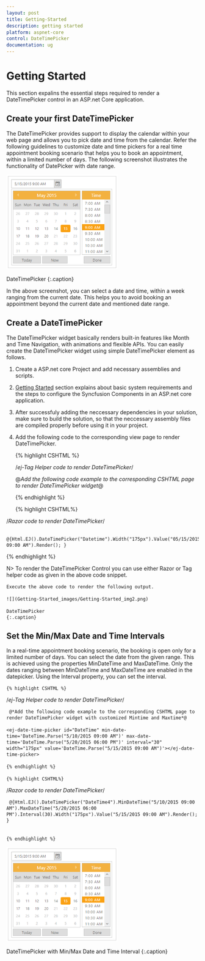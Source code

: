 ```yaml
---
layout: post
title: Getting-Started
description: getting started
platform: aspnet-core
control: DateTimePicker
documentation: ug
---
```


# Getting Started

This section expalins the essential steps required to render a DateTimePicker control in an ASP.net Core application.

## Create your first DateTimePicker

The DateTimePicker provides support to display the calendar within your web page and allows you to pick date and time from the calendar. Refer the following guidelines to customize date and time pickers for a real time appointment booking scenario that helps you to book an appointment, within a limited number of days. The following screenshot illustrates the functionality of DatePicker with date range.


![](Getting-Started_images/Getting-Started_img1.png)
    
DateTimePicker
{:.caption}


In the above screenshot, you can select a date and time, within a week ranging from the current date. This helps you to avoid booking an appointment beyond the current date and mentioned date range.

## Create a DateTimePicker 

The DateTimePicker widget basically renders built-in features like Month and Time Navigation, with animations and flexible APIs. You can easily create the DateTimePicker widget using simple DateTimePicker element as follows.

1. Create a ASP.net core Project and add necessary assemblies and scripts.
2. [Getting Started](/aspnet-core/getting-started) section explains about basic system requirements and the steps to configure the Syncfusion Components in an ASP.net core application.
3. After successfuly adding the neccessary dependencies in your solution, make sure to build the solution, so that the neccessary assembly files are compiled properly before using it in your project.
4. Add the following code to the corresponding view page to render DateTimePicker.


   {% highlight CSHTML %}

   /*ej-Tag Helper code to render DateTimePicker*/
       
	@*Add the following code example to the corresponding CSHTML page to render DateTimePicker widget*@

	<ej-date-time-picker id="Datetime" width="175px" value='DateTime.Parse("05/15/2015 09:00 AM")'></ej-date-time-picker>

   {% endhighlight %}

   {% highlight CSHTML%}

/*Razor code to render DateTimePicker*/


     @{Html.EJ().DateTimePicker("Datetime").Width("175px").Value("05/15/2015 09:00 AM").Render(); }


{% endhighlight %}

N> To render the DateTimePicker Control you can use either Razor or Tag helper code as given in the above code snippet.
  

    Execute the above code to render the following output.

	![](Getting-Started_images/Getting-Started_img2.png)

    DateTimePicker
	{:.caption}


## Set the Min/Max Date and Time Intervals
In a real-time appointment booking scenario, the booking is open only for a limited number of days. You can select the date from the given range. This is achieved using the properties MinDateTime and MaxDateTime. Only the dates ranging between MinDateTime and MaxDateTime are enabled in the datepicker. Using the Interval property, you can set the interval.  

    {% highlight CSHTML %}

/*ej-Tag Helper code to render DateTimePicker*/
       
	 @*Add the following code example to the corresponding CSHTML page to render DateTimePicker widget with customized Mintime and Maxtime*@

    <ej-date-time-picker id="DateTime" min-date-time='DateTime.Parse("5/10/2015 09:00 AM")' max-date-time='DateTime.Parse("5/20/2015 06:00 PM")' interval="30" width="175px" value='DateTime.Parse("5/15/2015 09:00 AM")'></ej-date-time-picker>
    
    {% endhighlight %}

    {% highlight CSHTML%}

/*Razor code to render DateTimePicker*/

     @{Html.EJ().DateTimePicker("DateTime4").MinDateTime("5/10/2015 09:00 AM").MaxDateTime("5/20/2015 06:00 PM").Interval(30).Width("175px").Value("5/15/2015 09:00 AM").Render(); }


    {% endhighlight %}
  

![](Getting-Started_images/Getting-Started_img3.png)

DateTimePicker with Min/Max Date and Time Interval
{:.caption}

